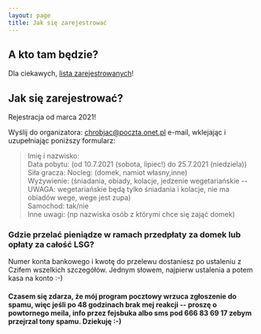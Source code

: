 ```yaml
---
layout: page
title: Jak się zarejestrować
---
```


## A kto tam będzie?

Dla ciekawych, [lista zarejestrowanych](/zarejestrowani)!

## Jak się zarejestrować?

Rejestracja od marca 2021!

Wyślij do organizatora: chrobjac@poczta.onet.pl e-mail, wklejając i uzupełniając poniższy formularz:  

> Imię i nazwisko:  
> Data pobytu: (od 10.7.2021 (sobota, lipiec!) do 25.7.2021 (niedziela))  
> Siła gracza:
> Nocleg: (domek, namiot własny,inne)  
> Wyżywienie: (śniadania, obiady, kolacje, jedzenie wegetariańskie -- UWAGA: wegetariańskie będą tylko śniadania i kolacje, nie ma obiadów wege, wege jest zupa)  
> Samochod: tak/nie  
> Inne uwagi: (np nazwiska osób z którymi chce się zająć domek)  

### Gdzie przelać pieniądze w ramach przedpłaty za domek lub opłaty za całość LSG?
Numer konta bankowego i kwotę do przelewu dostaniesz po ustaleniu z Czifem wszelkich szczegółów. Jednym słowem, najpierw ustalenia a potem kasa na konto :-) 

#### Czasem się zdarza, że mój program pocztowy wrzuca zgłoszenie do spamu, więc jeśli po 48 godzinach brak mej reakcji -- proszę o powtornego meila, info przez fejsbuka albo sms pod 666 83 69 17 zebym przejrzal tony spamu. Dziekuję :-)
